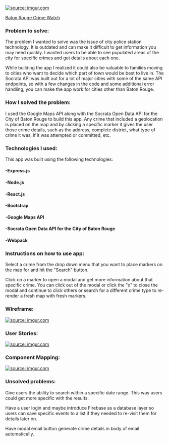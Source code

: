 <a href="http://imgur.com/nUOIt3o"><img src="http://i.imgur.com/nUOIt3o.png" title="source: imgur.com" /></a>

<a href="https://batonrougecrimewatch.herokuapp.com">Baton Rouge Crime Watch</a>

<h3>Problem to solve:</h3> 
<p>The problem I wanted to solve was the issue of city police station technology. It is outdated and can make it difficult to get information you may need quickly. I wanted users to be able to see populated areas of the city for specific crimes and get details about each one.

<p> While building the app I realized it could also be valuable to families moving to cities who want to decide which part of town would be best to live in. The Socrata API was built out for a lot of major cities with some of the same API endpoints, so with a few changes in the code and some additional error handling, you can make the app work for cities other than Baton Rouge.


<h3>How I solved the problem:</h3>
<p>I used the Google Maps API along with the Socrata Open Data API for the City of Baton Rouge to build this app. Any crime that included a geolocation is placed on the map and by clicking a specific marker it gives the user those crime details, such as the address, complete district, what type of crime it was, if it was attempted or committed, etc.<p>

<h3>Technologies I used:</h3>

This app was built using the following technologies:

<h4>-Express.js</h4>
<h4>-Node.js</h4>
<h4>-React.js </h4>
<h4>-Bootstrap</h4>
<h4>-Google Maps API</h4>
<h4>-Socrata Open Data API for the City of Baton Rouge</h4>
<h4>-Webpack</h4>
    
<h3>Instructions on how to use app:</h3>

Select a crime from the drop down menu that you want to place markers on the map for and hit the "Search" button.

Click on a marker to open a modal and get more information about that specific crime.
You can click out of the modal or click the "x" to close the modal and continue to click others or search for a different crime type to re-render a fresh map with fresh markers.

<h3>Wireframe:</h3>

<a href="http://imgur.com/HfrpuHf"><img src="http://i.imgur.com/HfrpuHf.png" title="source: imgur.com" /></a>

<h3>User Stories:</h3>

<a href="http://imgur.com/YJq3PDp"><img src="http://i.imgur.com/YJq3PDp.png" title="source: imgur.com" /></a>

<h3>Component Mapping:</h3> 

<a href="http://imgur.com/DpI9yvO"><img src="http://i.imgur.com/DpI9yvO.png" title="source: imgur.com" /></a>

<h3>Unsolved problems:</h3> 
    
<p>Give users the ability to search within a specific date range. This way users could get more specific with the results.</p>
<p>Have a user login and maybe introduce Firebase as a database layer so users can save specific events to a list if they needed to re-visit them for details later on.</p>
<p>Have modal email button generate crime details in body of email automatically.</p>

    

